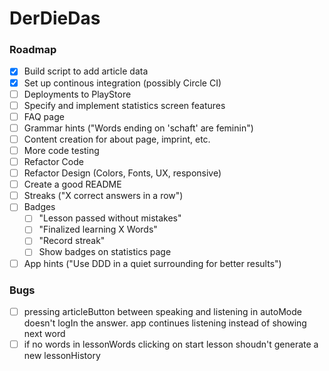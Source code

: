 # DerDieDas

### Roadmap

- [x] Build script to add article data
- [x] Set up continous integration (possibly Circle CI)
- [ ] Deployments to PlayStore
- [ ] Specify and implement statistics screen features
- [ ] FAQ page
- [ ] Grammar hints ("Words ending on 'schaft' are feminin")
- [ ] Content creation for about page, imprint, etc.
- [ ] More code testing
- [ ] Refactor Code
- [ ] Refactor Design (Colors, Fonts, UX, responsive)
- [ ] Create a good README
- [ ] Streaks ("X correct answers in a row")
- [ ] Badges
  - [ ] "Lesson passed without mistakes"
  - [ ] "Finalized learning X Words"
  - [ ] "Record streak"
  - [ ] Show badges on statistics page
- [ ] App hints ("Use DDD in a quiet surrounding for better results")

### Bugs

- [ ] pressing articleButton between speaking and listening in autoMode doesn't logIn the answer. app continues listening instead of showing next word
- [ ] if no words in lessonWords clicking on start lesson shoudn't generate a new lessonHistory
